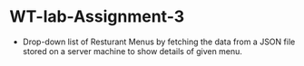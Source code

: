# WT-lab-Assignment-3 
- Drop-down list of Resturant Menus by fetching the data from a JSON file stored on a server machine to show details of given menu.
